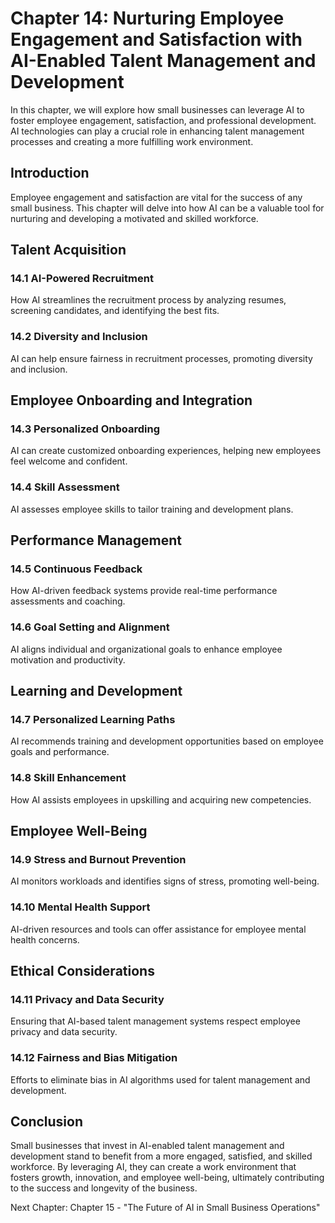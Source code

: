 Chapter 14: Nurturing Employee Engagement and Satisfaction with AI-Enabled Talent Management and Development
============================================================================================================

In this chapter, we will explore how small businesses can leverage AI to foster employee engagement, satisfaction, and professional development. AI technologies can play a crucial role in enhancing talent management processes and creating a more fulfilling work environment.

Introduction
------------

Employee engagement and satisfaction are vital for the success of any small business. This chapter will delve into how AI can be a valuable tool for nurturing and developing a motivated and skilled workforce.

Talent Acquisition
------------------

### 14.1 AI-Powered Recruitment

How AI streamlines the recruitment process by analyzing resumes, screening candidates, and identifying the best fits.

### 14.2 Diversity and Inclusion

AI can help ensure fairness in recruitment processes, promoting diversity and inclusion.

Employee Onboarding and Integration
-----------------------------------

### 14.3 Personalized Onboarding

AI can create customized onboarding experiences, helping new employees feel welcome and confident.

### 14.4 Skill Assessment

AI assesses employee skills to tailor training and development plans.

Performance Management
----------------------

### 14.5 Continuous Feedback

How AI-driven feedback systems provide real-time performance assessments and coaching.

### 14.6 Goal Setting and Alignment

AI aligns individual and organizational goals to enhance employee motivation and productivity.

Learning and Development
------------------------

### 14.7 Personalized Learning Paths

AI recommends training and development opportunities based on employee goals and performance.

### 14.8 Skill Enhancement

How AI assists employees in upskilling and acquiring new competencies.

Employee Well-Being
-------------------

### 14.9 Stress and Burnout Prevention

AI monitors workloads and identifies signs of stress, promoting well-being.

### 14.10 Mental Health Support

AI-driven resources and tools can offer assistance for employee mental health concerns.

Ethical Considerations
----------------------

### 14.11 Privacy and Data Security

Ensuring that AI-based talent management systems respect employee privacy and data security.

### 14.12 Fairness and Bias Mitigation

Efforts to eliminate bias in AI algorithms used for talent management and development.

Conclusion
----------

Small businesses that invest in AI-enabled talent management and development stand to benefit from a more engaged, satisfied, and skilled workforce. By leveraging AI, they can create a work environment that fosters growth, innovation, and employee well-being, ultimately contributing to the success and longevity of the business.

Next Chapter: Chapter 15 - "The Future of AI in Small Business Operations"
